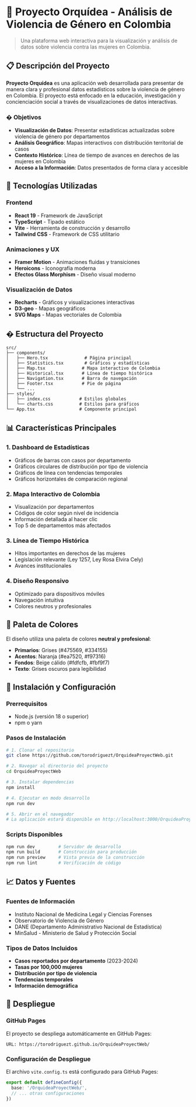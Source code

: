 # 🌸 Proyecto Orquídea - Análisis de Violencia de Género en Colombia

> Una plataforma web interactiva para la visualización y análisis de datos sobre violencia contra las mujeres en Colombia.

## 📋 Descripción del Proyecto

**Proyecto Orquídea** es una aplicación web desarrollada para presentar de manera clara y profesional datos estadísticos sobre la violencia de género en Colombia. El proyecto está enfocado en la educación, investigación y concienciación social a través de visualizaciones de datos interactivas.

### � Objetivos

- **Visualización de Datos**: Presentar estadísticas actualizadas sobre violencia de género por departamentos
- **Análisis Geográfico**: Mapas interactivos con distribución territorial de casos
- **Contexto Histórico**: Línea de tiempo de avances en derechos de las mujeres en Colombia
- **Acceso a la Información**: Datos presentados de forma clara y accesible

## 🚀 Tecnologías Utilizadas

### Frontend
- **React 19** - Framework de JavaScript
- **TypeScript** - Tipado estático
- **Vite** - Herramienta de construcción y desarrollo
- **Tailwind CSS** - Framework de CSS utilitario

### Animaciones y UX
- **Framer Motion** - Animaciones fluidas y transiciones
- **Heroicons** - Iconografía moderna
- **Efectos Glass Morphism** - Diseño visual moderno

### Visualización de Datos
- **Recharts** - Gráficos y visualizaciones interactivas
- **D3-geo** - Mapas geográficos
- **SVG Maps** - Mapas vectoriales de Colombia

## �️ Estructura del Proyecto

```
src/
├── components/
│   ├── Hero.tsx              # Página principal
│   ├── Statistics.tsx        # Gráficos y estadísticas
│   ├── Map.tsx              # Mapa interactivo de Colombia
│   ├── Historical.tsx       # Línea de tiempo histórica
│   ├── Navigation.tsx       # Barra de navegación
│   ├── Footer.tsx           # Pie de página
│   └── ...
├── styles/
│   ├── index.css           # Estilos globales
│   └── charts.css          # Estilos para gráficos
└── App.tsx                 # Componente principal
```

## 📊 Características Principales

### 1. **Dashboard de Estadísticas**
- Gráficos de barras con casos por departamento
- Gráficos circulares de distribución por tipo de violencia
- Gráficos de línea con tendencias temporales
- Gráficos horizontales de comparación regional

### 2. **Mapa Interactivo de Colombia**
- Visualización por departamentos
- Códigos de color según nivel de incidencia
- Información detallada al hacer clic
- Top 5 de departamentos más afectados

### 3. **Línea de Tiempo Histórica**
- Hitos importantes en derechos de las mujeres
- Legislación relevante (Ley 1257, Ley Rosa Elvira Cely)
- Avances institucionales

### 4. **Diseño Responsivo**
- Optimizado para dispositivos móviles
- Navegación intuitiva
- Colores neutros y profesionales

## 🎨 Paleta de Colores

El diseño utiliza una paleta de colores **neutral y profesional**:

- **Primarios**: Grises (#475569, #334155)
- **Acentos**: Naranja (#ea7520, #f97316)
- **Fondos**: Beige cálido (#fdfcfb, #fbf9f7)
- **Texto**: Grises oscuros para legibilidad

## 🔧 Instalación y Configuración

### Prerrequisitos
- Node.js (versión 18 o superior)
- npm o yarn

### Pasos de Instalación

```bash
# 1. Clonar el repositorio
git clone https://github.com/torodriguezt/OrquideaProyectWeb.git

# 2. Navegar al directorio del proyecto
cd OrquideaProyectWeb

# 3. Instalar dependencias
npm install

# 4. Ejecutar en modo desarrollo
npm run dev

# 5. Abrir en el navegador
# La aplicación estará disponible en http://localhost:3000/OrquideaProyectWeb/
```

### Scripts Disponibles

```bash
npm run dev         # Servidor de desarrollo
npm run build       # Construcción para producción
npm run preview     # Vista previa de la construcción
npm run lint        # Verificación de código
```

## 📈 Datos y Fuentes

### Fuentes de Información
- Instituto Nacional de Medicina Legal y Ciencias Forenses
- Observatorio de Violencia de Género
- DANE (Departamento Administrativo Nacional de Estadística)
- MinSalud - Ministerio de Salud y Protección Social

### Tipos de Datos Incluidos
- **Casos reportados por departamento** (2023-2024)
- **Tasas por 100,000 mujeres**
- **Distribución por tipo de violencia**
- **Tendencias temporales**
- **Información demográfica**

## 🚀 Despliegue

### GitHub Pages
El proyecto se despliega automáticamente en GitHub Pages:
```
URL: https://torodriguezt.github.io/OrquideaProyectWeb/
```

### Configuración de Despliegue
El archivo `vite.config.ts` está configurado para GitHub Pages:
```typescript
export default defineConfig({
  base: '/OrquideaProyectWeb/',
  // ... otras configuraciones
})
```
